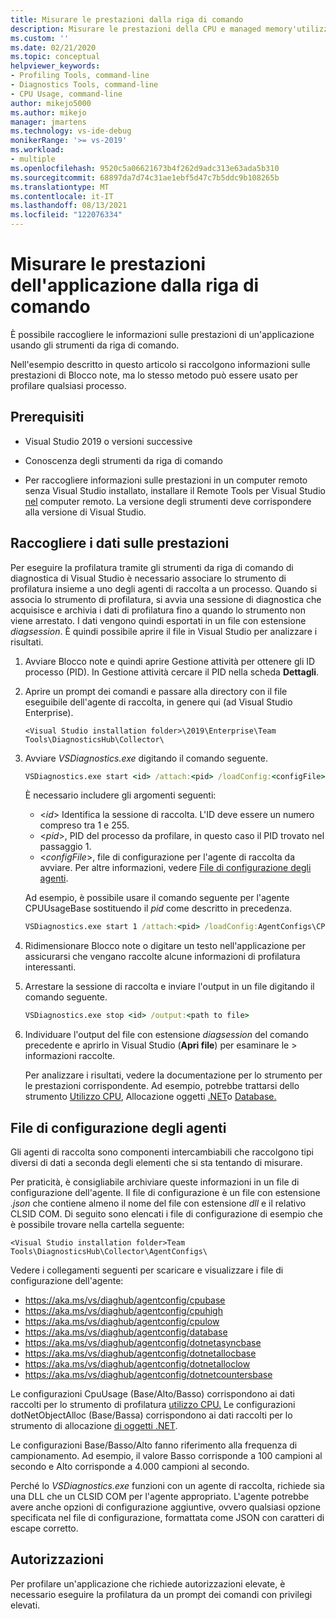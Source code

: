 ```yaml
---
title: Misurare le prestazioni dalla riga di comando
description: Misurare le prestazioni della CPU e managed memory'utilizzo nell'applicazione dalla riga di comando.
ms.custom: ''
ms.date: 02/21/2020
ms.topic: conceptual
helpviewer_keywords:
- Profiling Tools, command-line
- Diagnostics Tools, command-line
- CPU Usage, command-line
author: mikejo5000
ms.author: mikejo
manager: jmartens
ms.technology: vs-ide-debug
monikerRange: '>= vs-2019'
ms.workload:
- multiple
ms.openlocfilehash: 9520c5a06621673b4f262d9adc313e63ada5b310
ms.sourcegitcommit: 68897da7d74c31ae1ebf5d47c7b5ddc9b108265b
ms.translationtype: MT
ms.contentlocale: it-IT
ms.lasthandoff: 08/13/2021
ms.locfileid: "122076334"
---
```

# <a name="measure-application-performance-from-the-command-line"></a>Misurare le prestazioni dell'applicazione dalla riga di comando

È possibile raccogliere le informazioni sulle prestazioni di un'applicazione usando gli strumenti da riga di comando.

Nell'esempio descritto in questo articolo si raccolgono informazioni sulle prestazioni di Blocco note, ma lo stesso metodo può essere usato per profilare qualsiasi processo.

## <a name="prerequisites"></a>Prerequisiti

* Visual Studio 2019 o versioni successive

* Conoscenza degli strumenti da riga di comando

* Per raccogliere informazioni sulle prestazioni in un computer remoto senza Visual Studio installato, installare il Remote Tools per Visual Studio [nel](https://visualstudio.microsoft.com/downloads#remote-tools-for-visual-studio-2019) computer remoto. La versione degli strumenti deve corrispondere alla versione di Visual Studio.

## <a name="collect-performance-data"></a>Raccogliere i dati sulle prestazioni

Per eseguire la profilatura tramite gli strumenti da riga di comando di diagnostica di Visual Studio è necessario associare lo strumento di profilatura insieme a uno degli agenti di raccolta a un processo. Quando si associa lo strumento di profilatura, si avvia una sessione di diagnostica che acquisisce e archivia i dati di profilatura fino a quando lo strumento non viene arrestato. I dati vengono quindi esportati in un file con estensione *diagsession*. È quindi possibile aprire il file in Visual Studio per analizzare i risultati.

1. Avviare Blocco note e quindi aprire Gestione attività per ottenere gli ID processo (PID). In Gestione attività cercare il PID nella scheda **Dettagli**.

1. Aprire un prompt dei comandi e passare alla directory con il file eseguibile dell'agente di raccolta, in genere qui (ad Visual Studio Enterprise).

   ```<Visual Studio installation folder>\2019\Enterprise\Team Tools\DiagnosticsHub\Collector\```

1. Avviare *VSDiagnostics.exe* digitando il comando seguente.

   ```cmd
   VSDiagnostics.exe start <id> /attach:<pid> /loadConfig:<configFile>
   ```

   È necessario includere gli argomenti seguenti:

   * \<*id*> Identifica la sessione di raccolta. L'ID deve essere un numero compreso tra 1 e 255.
   * \<*pid*>, PID del processo da profilare, in questo caso il PID trovato nel passaggio 1.
   * \<*configFile*>, file di configurazione per l'agente di raccolta da avviare. Per altre informazioni, vedere [File di configurazione degli agenti](#config_file).

   Ad esempio, è possibile usare il comando seguente per l'agente CPUUsageBase sostituendo il *pid* come descritto in precedenza.

   ```cmd
   VSDiagnostics.exe start 1 /attach:<pid> /loadConfig:AgentConfigs\CPUUsageLow.json
   ```

1. Ridimensionare Blocco note o digitare un testo nell'applicazione per assicurarsi che vengano raccolte alcune informazioni di profilatura interessanti.

1. Arrestare la sessione di raccolta e inviare l'output in un file digitando il comando seguente.

   ```cmd
   VSDiagnostics.exe stop <id> /output:<path to file>
   ```

1. Individuare l'output del file con estensione *diagsession* del comando precedente e aprirlo in Visual Studio (**Apri file**) per esaminare le  >  informazioni raccolte.

   Per analizzare i risultati, vedere la documentazione per lo strumento per le prestazioni corrispondente. Ad esempio, potrebbe trattarsi dello strumento [Utilizzo CPU](../profiling/cpu-usage.md), Allocazione oggetti [.NET](../profiling/dotnet-alloc-tool.md)o [Database.](../profiling/analyze-database.md)

## <a name="agent-configuration-files"></a><a name="config_file"></a> File di configurazione degli agenti

Gli agenti di raccolta sono componenti intercambiabili che raccolgono tipi diversi di dati a seconda degli elementi che si sta tentando di misurare.

Per praticità, è consigliabile archiviare queste informazioni in un file di configurazione dell'agente. Il file di configurazione è un file con estensione *.json* che contiene almeno il nome del file con estensione *dll* e il relativo CLSID COM. Di seguito sono elencati i file di configurazione di esempio che è possibile trovare nella cartella seguente:

```<Visual Studio installation folder>Team Tools\DiagnosticsHub\Collector\AgentConfigs\```

Vedere i collegamenti seguenti per scaricare e visualizzare i file di configurazione dell'agente:

- https://aka.ms/vs/diaghub/agentconfig/cpubase
- https://aka.ms/vs/diaghub/agentconfig/cpuhigh
- https://aka.ms/vs/diaghub/agentconfig/cpulow
- https://aka.ms/vs/diaghub/agentconfig/database
- https://aka.ms/vs/diaghub/agentconfig/dotnetasyncbase
- https://aka.ms/vs/diaghub/agentconfig/dotnetallocbase
- https://aka.ms/vs/diaghub/agentconfig/dotnetalloclow
- https://aka.ms/vs/diaghub/agentconfig/dotnetcountersbase

Le configurazioni CpuUsage (Base/Alto/Basso) corrispondono ai dati raccolti per lo strumento di profilatura [utilizzo CPU.](../profiling/cpu-usage.md)
Le configurazioni dotNetObjectAlloc (Base/Bassa) corrispondono ai dati raccolti per lo strumento di allocazione [di oggetti .NET](../profiling/dotnet-alloc-tool.md).

Le configurazioni Base/Basso/Alto fanno riferimento alla frequenza di campionamento. Ad esempio, il valore Basso corrisponde a 100 campioni al secondo e Alto corrisponde a 4.000 campioni al secondo.

Perché lo *VSDiagnostics.exe* funzioni con un agente di raccolta, richiede sia una DLL che un CLSID COM per l'agente appropriato. L'agente potrebbe avere anche opzioni di configurazione aggiuntive, ovvero qualsiasi opzione specificata nel file di configurazione, formattata come JSON con caratteri di escape corretto.

## <a name="permissions"></a>Autorizzazioni

Per profilare un'applicazione che richiede autorizzazioni elevate, è necessario eseguire la profilatura da un prompt dei comandi con privilegi elevati.
